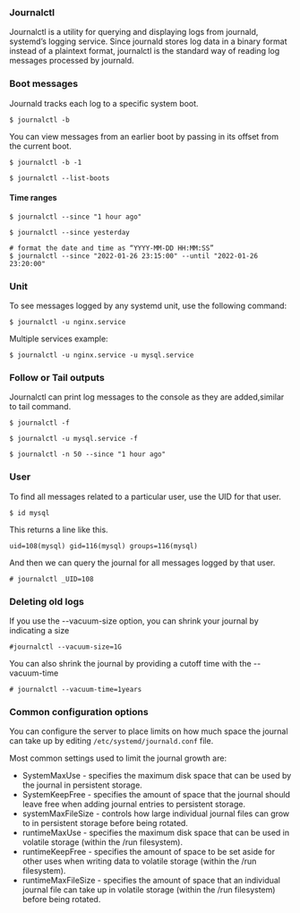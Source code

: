 ### Journalctl 
Journalctl is a utility for querying and displaying logs from journald, systemd’s logging service. Since journald stores log data in a binary format instead of a plaintext format, journalctl is the standard way of reading log messages processed by journald.

### Boot messages
Journald tracks each log to a specific system boot.
```
$ journalctl -b
```
You can view messages from an earlier boot by passing in its offset from the current boot.
```
$ journalctl -b -1
```
```
$ journalctl --list-boots
```

#### Time ranges
```
$ journalctl --since "1 hour ago"
```
```
$ journalctl --since yesterday
```
```
# format the date and time as “YYYY-MM-DD HH:MM:SS”
$ journalctl --since "2022-01-26 23:15:00" --until "2022-01-26 23:20:00"
```
### Unit
To see messages logged by any systemd unit, use the following command:
```
$ journalctl -u nginx.service
```
Multiple services example:
```
$ journalctl -u nginx.service -u mysql.service
```
### Follow or Tail outputs
Journalctl can print log messages to the console as they are added,similar to tail command.
```
$ journalctl -f
```
```
$ journalctl -u mysql.service -f
```
```
$ journalctl -n 50 --since "1 hour ago"
```
### User
To find all messages related to a particular user, use the UID for that user. 
```
$ id mysql
```
This returns a line like this.
```
uid=108(mysql) gid=116(mysql) groups=116(mysql)
```
And then we can query the journal for all messages logged by that user.
```
# journalctl _UID=108
```
### Deleting old logs
If you use the --vacuum-size option, you can shrink your journal by indicating a size
```
#journalctl --vacuum-size=1G
```
You can also shrink the journal by providing a cutoff time with the --vacuum-time
```
# journalctl --vacuum-time=1years
```
### Common configuration options 
You can configure the server to place limits on how much space the journal can take up by editing ```/etc/systemd/journald.conf``` file.

Most common settings used to limit the journal growth are:
* SystemMaxUse - specifies the maximum disk space that can be used by the journal in persistent storage.
* SystemKeepFree - specifies the amount of space that the journal should leave free when adding journal entries to persistent storage.
* systemMaxFileSize - controls how large individual journal files can grow to in persistent storage before being rotated.
* runtimeMaxUse - specifies the maximum disk space that can be used in volatile storage (within the /run filesystem).
* runtimeKeepFree - specifies the amount of space to be set aside for other uses when writing data to volatile storage (within the /run filesystem).
* runtimeMaxFileSize - specifies the amount of space that an individual journal file can take up in volatile storage (within the /run filesystem) before being rotated.
